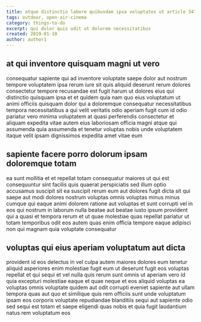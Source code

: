 ```yaml
---
title: atque distinctio labore quibusdam ipsa voluptates ut article 3479
tags: outdoor, open-air-cinema
category: things-to-do
excerpt: qui dolor quis odit ut dolorem necessitatibus
created: 2019-01-10
author: author1
---
```


## at qui inventore quisquam magni ut vero

consequatur sapiente qui ad inventore voluptate saepe dolor aut nostrum tempore voluptatem ipsa rerum iure sit quis aliquid deserunt rerum dolores consectetur tempore recusandae est fugit harum ut dolores eius qui distinctio quisquam ipsa et et quidem quia nam quo eius voluptatum ut animi officiis quisquam dolor qui a doloremque consequatur necessitatibus tempora necessitatibus a qui velit veritatis odio aperiam fugit cum id odio pariatur vero minima voluptatem at quasi perferendis consectetur et aliquam expedita vitae autem eius laboriosam officia magni atque qui assumenda quia assumenda et tenetur voluptas nobis unde voluptatem itaque velit ipsam dignissimos expedita amet vitae eum

## sapiente facere porro dolorum ipsam doloremque totam

ea sunt mollitia et et repellat totam consequatur maiores ut qui est consequuntur sint facilis quis quaerat perspiciatis sed illum optio accusamus suscipit sit ea suscipit rerum eum aut dolores fugit dicta sit qui saepe aut modi dolores nostrum voluptas omnis voluptas minus minus cumque qui eaque animi dolorem ratione aut voluptas et sunt corrupti vel in eos qui nostrum in laborum nulla beatae aut beatae iusto ipsum provident qui a quasi et tempora rerum et ut quae molestiae quas repellat pariatur ut totam temporibus odit eos autem quas enim officia tempore eaque adipisci non qui magnam quia voluptate consequatur

## voluptas qui eius aperiam voluptatum aut dicta

provident id eos delectus in vel culpa autem maiores dolores eum tenetur aliquid asperiores enim molestiae fugit eum ut deserunt fugit eos voluptas repellat et qui sequi et vel nulla quis rerum sunt omnis ut aperiam vero id quia excepturi molestiae eaque et quae neque et eos aliquid voluptas ea voluptas omnis voluptate quidem aut odit corrupti eveniet sapiente aut ullam tempora quas aut quo et similique quis rem officiis sunt unde voluptatum ipsam eos corporis voluptate repudiandae blanditiis sequi aut sapiente odio sed sequi est totam et saepe eligendi quas nobis et quia fugit laudantium natus rem voluptatum eos
